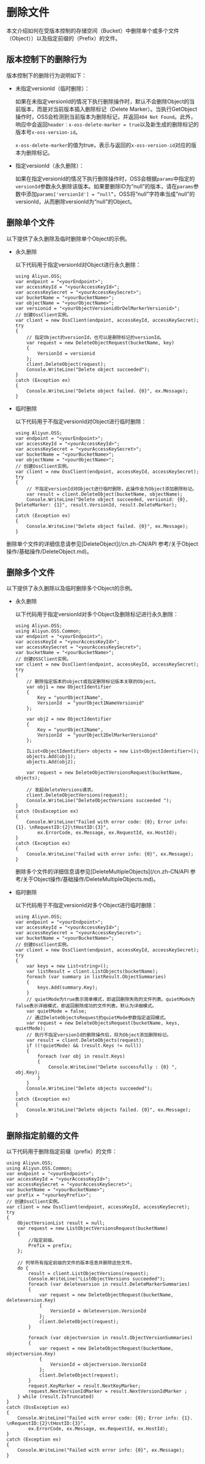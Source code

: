 # 删除文件

本文介绍如何在受版本控制的存储空间（Bucket）中删除单个或多个文件（Object））以及指定前缀的（Prefix）的文件。

## 版本控制下的删除行为

版本控制下的删除行为说明如下：

-   未指定versionId（临时删除）：

    如果在未指定versionId的情况下执行删除操作时，默认不会删除Object的当前版本，而是对当前版本插入删除标记（Delete Marker）。当执行GetObject操作时，OSS会检测到当前版本为删除标记，并返回`404 Not Found`。此外，响应中会返回`header：x-oss-delete-marker = true`以及新生成的删除标记的版本号`x-oss-version-id`。

    `x-oss-delete-marker`的值为true，表示与返回的`x-oss-version-id`对应的版本为删除标记。

-   指定versionId（永久删除）：

    如果在指定versionId的情况下执行删除操作时，OSS会根据`params`中指定的`versionId`参数永久删除该版本。如果要删除ID为“null”的版本，请在`params`参数中添加`params['versionId'] = “null”`，OSS将“null”字符串当成“null”的versionId，从而删除versionId为“null”的Object。


## 删除单个文件

以下提供了永久删除及临时删除单个Object的示例。

-   永久删除

    以下代码用于指定versionId对Object进行永久删除：

    ```
    using Aliyun.OSS;
    var endpoint = "<yourEndpoint>";
    var accessKeyId = "<yourAccessKeyId>";
    var accessKeySecret = "<yourAccessKeySecret>";
    var bucketName = "<yourBucketName>";
    var objectName = "<yourObjectName>";
    var versionid = "<yourObjectVersionidOrDelMarkerVersionid>";
    // 创建OssClient实例。
    var client = new OssClient(endpoint, accessKeyId, accessKeySecret);
    try
    {
        // 指定Object的versionId，也可以是删除标记的versionId。
        var request = new DeleteObjectRequest(bucketName, key)
        {
            VersionId = versionid
        };
        client.DeleteObject(request);
        Console.WriteLine("Delete object succeeded");
    }
    catch (Exception ex)
    {
        Console.WriteLine("Delete object failed. {0}", ex.Message);
    }
    ```

-   临时删除

    以下代码用于不指定versionId对Object进行临时删除：

    ```
    using Aliyun.OSS;
    var endpoint = "<yourEndpoint>";
    var accessKeyId = "<yourAccessKeyId>";
    var accessKeySecret = "<yourAccessKeySecret>";
    var bucketName = "<yourBucketName>";
    var objectName = "<yourObjectName>";
    // 创建OssClient实例。
    var client = new OssClient(endpoint, accessKeyId, accessKeySecret);
    try
    {
        // 不指定versionId对Object进行临时删除，此操作会为Object添加删除标记。
        var result = client.DeleteObject(bucketName, objectName);
        Console.WriteLine("Delete object succeeded, versionid: {0}, DeleteMarker: {1}", result.VersionId, result.DeleteMarker);
    }
    catch (Exception ex)
    {
        Console.WriteLine("Delete object failed. {0}", ex.Message);
    }
    ```


删除单个文件的详细信息请参见[DeleteObject](/cn.zh-CN/API 参考/关于Object操作/基础操作/DeleteObject.md)。

## 删除多个文件

以下提供了永久删除以及临时删除多个Object的示例。

-   永久删除

    以下代码用于指定versionId对多个Object及删除标记进行永久删除：

    ```
    using Aliyun.OSS;
    using Aliyun.OSS.Common;
    var endpoint = "<yourEndpoint>";
    var accessKeyId = "<yourAccessKeyId>";
    var accessKeySecret = "<yourAccessKeySecret>";
    var bucketName = "<yourBucketName>";
    // 创建OSSClient实例。
    var client = new OssClient(endpoint, accessKeyId, accessKeySecret);
    try
    {
        // 删除指定版本的object或指定删除标记版本关联的Object。
        var obj1 = new ObjectIdentifier
        {
            Key = "yourObject1Name",
            VersionId  = "yourObject1NameVersionid"
        };
    
        var obj2 = new ObjectIdentifier
        {
            Key = "yourObject2Name",
            VersionId  = "yourObject2DelMarkerVersionid"
        };
    
        IList<ObjectIdentifier> objects = new List<ObjectIdentifier>();
        objects.Add(obj1);
        objects.Add(obj2);
    
        var request = new DeleteObjectVersionsRequest(bucketName, objects);
    
        // 发起deleteVersions请求。
        client.DeleteObjectVersions(request);
        Console.WriteLine("DeleteObjectVersions succeeded ");
    }
    catch (OssException ex)
    {
        Console.WriteLine("Failed with error code: {0}; Error info: {1}. \nRequestID:{2}\tHostID:{3}",
            ex.ErrorCode, ex.Message, ex.RequestId, ex.HostId);
    }
    catch (Exception ex)
    {
        Console.WriteLine("Failed with error info: {0}", ex.Message);
    }
    ```

    删除多个文件的详细信息请参见[DeleteMultipleObjects](/cn.zh-CN/API 参考/关于Object操作/基础操作/DeleteMultipleObjects.md)。

-   临时删除

    以下代码用于不指定versionId对多个Object进行临时删除：

    ```
    using Aliyun.OSS;
    var endpoint = "<yourEndpoint>";
    var accessKeyId = "<yourAccessKeyId>";
    var accessKeySecret = "<yourAccessKeySecret>";
    var bucketName = "<yourBucketName>";
    // 创建OssClient实例。
    var client = new OssClient(endpoint, accessKeyId, accessKeySecret);
    try
    {
        var keys = new List<string>();
        var listResult = client.ListObjects(bucketName);
        foreach (var summary in listResult.ObjectSummaries)
        {
            keys.Add(summary.Key);
        }
        // quietMode为true表示简单模式，即返回删除失败的文件列表。quietMode为false表示详细模式，即返回删除成功的文件列表。默认为详细模式。
        var quietMode = false;
        // 通过DeleteObjectsRequest的quietMode参数指定返回模式。
        var request = new DeleteObjectsRequest(bucketName, keys, quietMode);
        // 执行不指定versionId的删除操作后，将为Object添加删除标记。
        var result = client.DeleteObjects(request);
        if ((!quietMode) && (result.Keys != null))
        {
            foreach (var obj in result.Keys)
            {
                Console.WriteLine("Delete successfully : {0} ", obj.Key);
            }
        }
        Console.WriteLine("Delete objects succeeded");
    }
    catch (Exception ex)
    {
        Console.WriteLine("Delete objects failed. {0}", ex.Message);
    }
    ```


## 删除指定前缀的文件

以下代码用于删除指定前缀（prefix）的文件：

```
using Aliyun.OSS;
using Aliyun.OSS.Common;
var endpoint = "<yourEndpoint>";
var accessKeyId = "<yourAccessKeyId>";
var accessKeySecret = "<yourAccessKeySecret>";
var bucketName = "<yourBucketName>";
var prefix = "<yourkeyPrefix>";
// 创建OssClient实例。
var client = new OssClient(endpoint, accessKeyId, accessKeySecret);
try
{   
    ObjectVersionList result = null;
    var request = new ListObjectVersionsRequest(bucketName)
    {
        //指定前缀。
        Prefix = prefix;
    };

    // 列举所有指定前缀的文件的版本信息并删除这些文件。
    do {        
        result = client.ListObjectVersions(request);
        Console.WriteLine("ListObjectVersions succeeded");
        foreach (var deleteversion in result.DeleteMarkerSummaries)
        {
            var request = new DeleteObjectRequest(bucketName, deleteversion.Key)
            {
                VersionId = deleteversion.VersionId
            };
            client.DeleteObject(request);
        }

        foreach (var objectversion in result.ObjectVersionSummaries)
        {
            var request = new DeleteObjectRequest(bucketName, objectversion.Key)
            {
                VersionId = objectversion.VersionId
            };
            client.DeleteObject(request);            
        }
        request.KeyMarker = result.NextKeyMarker;
        request.NextVersionIdMarker = result.NextVersionIdMarker ;
    } while (result.IsTruncated)
}
catch (OssException ex)
{
    Console.WriteLine("Failed with error code: {0}; Error info: {1}. \nRequestID:{2}\tHostID:{3}",
        ex.ErrorCode, ex.Message, ex.RequestId, ex.HostId);
}
catch (Exception ex)
{
    Console.WriteLine("Failed with error info: {0}", ex.Message);
}
```

